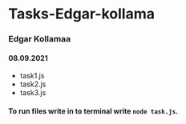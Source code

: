 # Tasks-Edgar-kollama
### Edgar Kollamaa
#### 08.09.2021
- task1.js
- task2.js
- task3.js
#### To run files write in to terminal write `node task.js`.
